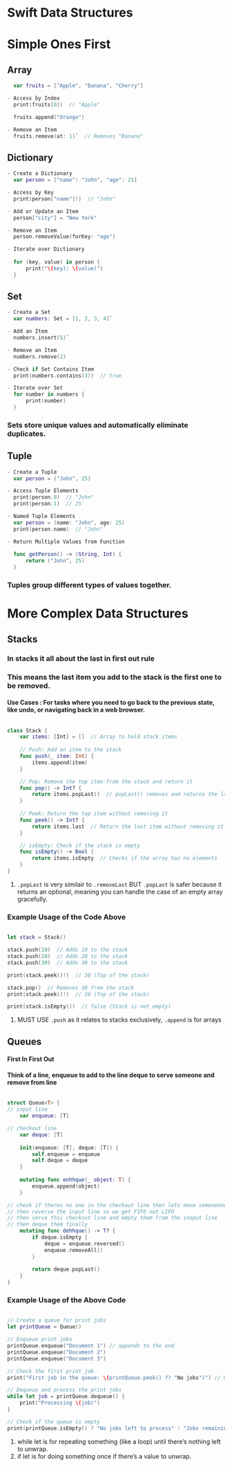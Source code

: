 # Swift Data Structures 

# Simple Ones First

## Array

```swift
  var fruits = ["Apple", "Banana", "Cherry"]

- Access by Index
  print(fruits[0])  // "Apple"

  fruits.append("Orange")

- Remove an Item
  fruits.remove(at: 1)`  // Removes "Banana"

  ```

## Dictionary
```swift
- Create a Dictionary  
  var person = ["name": "John", "age": 25]

- Access by Key  
  print(person["name"]!)  // "John"

- Add or Update an Item  
  person["city"] = "New York"

- Remove an Item  
  person.removeValue(forKey: "age")

- Iterate over Dictionary  
  
  for (key, value) in person {
      print("\(key): \(value)")
  }
  ```

## Set
```swift
- Create a Set  
  var numbers: Set = [1, 2, 3, 4]`

- Add an Item  
  numbers.insert(5)`

- Remove an Item  
  numbers.remove(2)

- Check if Set Contains Item  
  print(numbers.contains(3))  // true

- Iterate over Set
  for number in numbers {
      print(number)
  }
  ```

###  Sets store unique values and automatically eliminate duplicates.

## Tuple
```swift
- Create a Tuple  
  var person = ("John", 25)

- Access Tuple Elements  
  print(person.0)  // "John"  
  print(person.1)  // 25`

- Named Tuple Elements  
  var person = (name: "John", age: 25) 
  print(person.name)  // "John"`

- Return Multiple Values from Function  
 
  func getPerson() -> (String, Int) {
      return ("John", 25)
  }
  ```
### Tuples group different types of values together.

# More Complex Data Structures


## Stacks 

### In stacks it all about the last in first out rule
### This means the last item you add to the stack is the first one to be removed.

#### Use Cases :  For tasks where you need to go back to the previous state, like undo, or navigating back in a web browser.

```swift

class Stack {
    var items: [Int] = []  // Array to hold stack items
    
    // Push: Add an item to the stack
    func push(_ item: Int) {
        items.append(item)
    }

    // Pop: Remove the top item from the stack and return it
    func pop() -> Int? {
        return items.popLast()  // popLast() removes and returns the last item from the array
    }
    
    // Peek: Return the top item without removing it
    func peek() -> Int? {
        return items.last  // Return the last item without removing it
    }

    // isEmpty: Check if the stack is empty
    func isEmpty() -> Bool {
        return items.isEmpty  // Checks if the array has no elements
    }
}

```


1. `.popLast` is very similair to `.removeLast` BUT  `.popLast` is safer because it returns an optional, meaning you can handle the case of an empty array gracefully.

### Example Usage of the Code Above

```swift

let stack = Stack()

stack.push(10)  // Adds 10 to the stack
stack.push(20)  // Adds 20 to the stack
stack.push(30)  // Adds 30 to the stack

print(stack.peek()!)  // 30 (Top of the stack)

stack.pop()  // Removes 30 from the stack
print(stack.peek()!)  // 20 (Top of the stack)

print(stack.isEmpty())  // false (Stack is not empty)

```
1. MUST USE `.push` as it relates to stacks exclusively, `.append` is for arrays

## Queues

#### First In First Out 
#### Think of a line, enqueue to add to the line deque to serve someone and remove from line
```swift

struct Queue<T> {
// input line
    var enqueue: [T]

// checkout line
    var deque: [T]
    
    init(enqueue: [T], deque: [T]) {
        self.enqueue = enqueue
        self.deque = deque
    }
    
    mutating func enhhque(_ object: T) {
        enqueue.append(object)
    }

// check if theres no one in the checkout line then lets move somoneone from the input line
// then reverse the input line so we get FIFO not LIFO
// then serve thsi checkout line and empty them from the inoput line
// then deque them finally
    mutating func dehhque() -> T? {
        if deque.isEmpty {
            deque = enqueue.reversed()
            enqueue.removeAll()
        }
        
        return deque.popLast()
    }
}


```

### Example Usage of the Above Code

```swift

// Create a queue for print jobs
let printQueue = Queue()

// Enqueue print jobs
printQueue.enqueue("Document 1") // appends to the end
printQueue.enqueue("Document 2")
printQueue.enqueue("Document 3")

// Check the first print job
print("First job in the queue: \(printQueue.peek() ?? "No jobs")") // Output: "Document 1"

// Dequeue and process the print jobs
while let job = printQueue.dequeue() {
    print("Processing \(job)")
}

// Check if the queue is empty
print(printQueue.isEmpty() ? "No jobs left to process" : "Jobs remaining in the queue")

```

1. while let is for repeating something (like a loop) until there’s nothing left to unwrap.
2. if let is for doing something once if there’s a value to unwrap.
